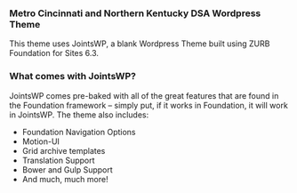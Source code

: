 ### Metro Cincinnati and Northern Kentucky DSA Wordpress Theme

This theme uses JointsWP, a blank Wordpress Theme built using ZURB Foundation for Sites 6.3.

### What comes with JointsWP?
JointsWP comes pre-baked with all of the great features that are found in the Foundation framework – simply put, if it works in Foundation, it will work in JointsWP. The theme also includes:

- Foundation Navigation Options
- Motion-UI
- Grid archive templates
- Translation Support
- Bower and Gulp Support
- And much, much more!
